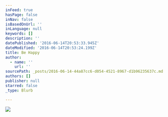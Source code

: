 ```yaml
---
inFeed: true
hasPage: false
inNav: false
isBasedOnUrl: ''
inLanguage: null
keywords: []
description: ''
datePublished: '2016-06-14T20:53:33.945Z'
dateModified: '2016-06-14T20:53:24.199Z'
title: Be Happy
author:
  - name: ''
    url: ''
sourcePath: _posts/2016-06-14-44a87cc6-d054-4521-8967-d1b96235637c.md
authors: []
publisher: null
starred: false
_type: Blurb

---
```

![](https://the-grid-user-content.s3-us-west-2.amazonaws.com/e7c2f70f-8455-41e2-b6e6-84e6295138f3.jpg)